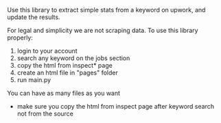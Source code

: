 Use this library to extract simple stats from a keyword on upwork, and update the results.

For legal and simplicity we are not scraping data. To use this library properly:

1. login to your account 
2. search any keyword on the jobs section
3. copy the html from inspect* page
4. create an html file in "pages" folder 
5. run main.py

You can have as many files as you want


* make sure you copy the html from inspect page after keyword search not from the source